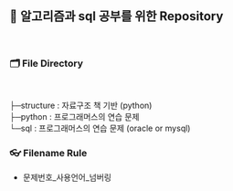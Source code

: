 ## 📙 알고리즘과 sql 공부를 위한 Repository

<br> 

###  🗂 File Directory

<br> 

├─structure : 자료구조 책 기반 (python) <br> 
├─python : 프로그래머스의 연습 문제  <br> 
└─sql : 프로그래머스의 연습 문제 (oracle or mysql)

###  👓 Filename Rule

- 문제번호_사용언어_넘버링

